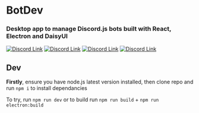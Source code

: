 # BotDev
### Desktop app to manage Discord.js bots built with React, Electron and DaisyUI

[![Discord Link](https://img.shields.io/badge/-Server-5865F2?logo=discord&logoColor=white&style=for-the-badge)](https://discord.gg/yNwHH38tmm)
[![Discord Link](https://img.shields.io/github/license/juaneth/BotDev?color=%23FFF&style=for-the-badge)](https://github.com/juaneth/BotDev)
[![Discord Link](https://img.shields.io/github/commit-activity/m/juaneth/BotDev?color=%23FFF&logo=github&style=for-the-badge)](https://github.com/juaneth/BotDev)
[![Discord Link](https://img.shields.io/github/v/release/juaneth/BotDev?color=%23FFF&label=Latest%20Release&logo=github&style=for-the-badge)](https://github.com/juaneth/BotDev)

## Dev
<b>Firstly</b>, ensure you have node.js latest version installed, then clone repo and run `npm i` to install dependancies

To try, run `npm run dev` or to build run `npm run build` + `npm run electron:build`
